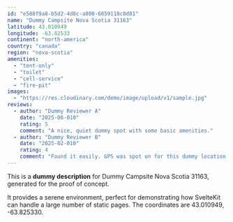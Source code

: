 ```yaml
---
id: "e588f9a8-b5d2-4d8c-a800-6859118c8d81"
name: "Dummy Campsite Nova Scotia 31163"
latitude: 43.010949
longitude: -63.82533
continent: "north-america"
country: "canada"
region: "nova-scotia"
amenities:
  - "tent-only"
  - "toilet"
  - "cell-service"
  - "fire-pit"
images:
  - "https://res.cloudinary.com/demo/image/upload/v1/sample.jpg"
reviews:
  - author: "Dummy Reviewer A"
    date: "2025-06-010"
    rating: 5
    comment: "A nice, quiet dummy spot with some basic amenities."
  - author: "Dummy Reviewer B"
    date: "2025-02-010"
    rating: 4
    comment: "Found it easily. GPS was spot on for this dummy location."
---
```


This is a **dummy description** for Dummy Campsite Nova Scotia 31163, generated for the proof of concept.

It provides a serene environment, perfect for demonstrating how SvelteKit can handle a large number of static pages. The coordinates are 43.010949, -63.825330.
